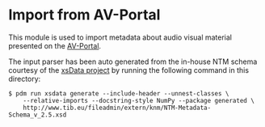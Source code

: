 # Import from AV-Portal

This module is used to import metadata about audio visual material
presented on the [AV-Portal](https://av.tib.eu/).

The input parser has been auto generated from the in-house NTM schema
courtesy of the [xsData project][xsdata] by running the following
command in this directory:

```console
$ pdm run xsdata generate --include-header --unnest-classes \
    --relative-imports --docstring-style NumPy --package generated \
    http://www.tib.eu/fileadmin/extern/knm/NTM-Metadata-Schema_v_2.5.xsd
```

[xsdata]: https://xsdata.readthedocs.io/
